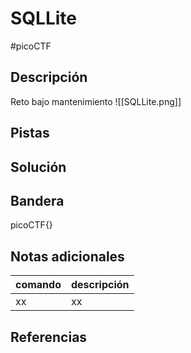 # SQLLite
#picoCTF 
## Descripción
Reto bajo mantenimiento
![[SQLLite.png]]
## Pistas 

## Solución

## Bandera
picoCTF{}

## Notas adicionales
| comando | descripción |
|------------|---------------|
| xx | xx |

## Referencias

